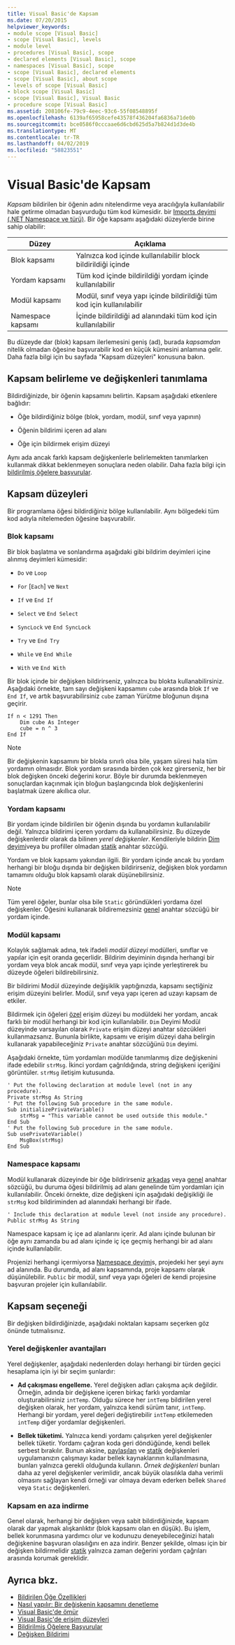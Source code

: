 ```yaml
---
title: Visual Basic'de Kapsam
ms.date: 07/20/2015
helpviewer_keywords:
- module scope [Visual Basic]
- scope [Visual Basic], levels
- module level
- procedures [Visual Basic], scope
- declared elements [Visual Basic], scope
- namespaces [Visual Basic], scope
- scope [Visual Basic], declared elements
- scope [Visual Basic], about scope
- levels of scope [Visual Basic]
- block scope [Visual Basic]
- scope [Visual Basic], Visual Basic
- procedure scope [Visual Basic]
ms.assetid: 208106fe-79c9-4eec-93c6-55f08548895f
ms.openlocfilehash: 6139af65958cefe43578f436204fa6836a71de0b
ms.sourcegitcommit: bce0586f0cccaae6d6cbd625d5a7b824d1d3de4b
ms.translationtype: MT
ms.contentlocale: tr-TR
ms.lasthandoff: 04/02/2019
ms.locfileid: "58823551"
---
```

# <a name="scope-in-visual-basic"></a>Visual Basic'de Kapsam
*Kapsam* bildirilen bir öğenin adını nitelendirme veya aracılığıyla kullanılabilir hale getirme olmadan başvurduğu tüm kod kümesidir. bir [Imports deyimi (.NET Namespace ve türü)](../../../../visual-basic/language-reference/statements/imports-statement-net-namespace-and-type.md). Bir öğe kapsamı aşağıdaki düzeylerde birine sahip olabilir:  
  
|Düzey|Açıklama|  
|-----------|-----------------|  
|Blok kapsamı|Yalnızca kod içinde kullanılabilir block bildirildiği içinde|  
|Yordam kapsamı|Tüm kod içinde bildirildiği yordam içinde kullanılabilir|  
|Modül kapsamı|Modül, sınıf veya yapı içinde bildirildiği tüm kod için kullanılabilir|  
|Namespace kapsamı|İçinde bildirildiği ad alanındaki tüm kod için kullanılabilir|  
  
 Bu düzeyde dar (blok) kapsam ilerlemesini geniş (ad), burada *kapsamdan* nitelik olmadan öğesine başvurabilir kod en küçük kümesini anlamına gelir. Daha fazla bilgi için bu sayfada "Kapsam düzeyleri" konusuna bakın.  
  
## <a name="specifying-scope-and-defining-variables"></a>Kapsam belirleme ve değişkenleri tanımlama  
 Bildirdiğinizde, bir öğenin kapsamını belirtin. Kapsam aşağıdaki etkenlere bağlıdır:  
  
-   Öğe bildirdiğiniz bölge (blok, yordam, modül, sınıf veya yapının)  
  
-   Öğenin bildirimi içeren ad alanı  
  
-   Öğe için bildirmek erişim düzeyi  
  
 Aynı ada ancak farklı kapsam değişkenlerle belirlemekten tanımlarken kullanmak dikkat beklenmeyen sonuçlara neden olabilir. Daha fazla bilgi için [bildirilmiş öğelere başvurular](../../../../visual-basic/programming-guide/language-features/declared-elements/references-to-declared-elements.md).  
  
## <a name="levels-of-scope"></a>Kapsam düzeyleri  
 Bir programlama öğesi bildirdiğiniz bölge kullanılabilir. Aynı bölgedeki tüm kod adıyla nitelemeden öğesine başvurabilir.  
  
### <a name="block-scope"></a>Blok kapsamı  
 Bir blok başlatma ve sonlandırma aşağıdaki gibi bildirim deyimleri içine alınmış deyimleri kümesidir:  
  
-   `Do` ve `Loop`  
  
-   `For` [`Each`] ve `Next`  
  
-   `If` ve `End If`  
  
-   `Select` ve `End Select`  
  
-   `SyncLock` ve `End SyncLock`  
  
-   `Try` ve `End Try`  
  
-   `While` ve `End While`  
  
-   `With` ve `End With`  
  
 Bir blok içinde bir değişken bildirirseniz, yalnızca bu blokta kullanabilirsiniz. Aşağıdaki örnekte, tam sayı değişkeni kapsamını `cube` arasında blok `If` ve `End If`, ve artık başvurabilirsiniz `cube` zaman Yürütme bloğunun dışına geçirir.  
  
```  
If n < 1291 Then  
    Dim cube As Integer  
    cube = n ^ 3  
End If  
```  
  
> [!NOTE]
>  Bir değişkenin kapsamını bir blokla sınırlı olsa bile, yaşam süresi hala tüm yordamın olmasıdır. Blok yordam sırasında birden çok kez girerseniz, her bir blok değişken önceki değerini korur. Böyle bir durumda beklenmeyen sonuçlardan kaçınmak için bloğun başlangıcında blok değişkenlerini başlatmak üzere akıllıca olur.  
  
### <a name="procedure-scope"></a>Yordam kapsamı  
 Bir yordam içinde bildirilen bir öğenin dışında bu yordamın kullanılabilir değil. Yalnızca bildirimi içeren yordamı da kullanabilirsiniz. Bu düzeyde değişkenlerdir olarak da bilinen *yerel değişkenler*. Kendileriyle bildirin [Dim deyimi](../../../../visual-basic/language-reference/statements/dim-statement.md)veya bu profiller olmadan [statik](../../../../visual-basic/language-reference/modifiers/static.md) anahtar sözcüğü.  
  
 Yordam ve blok kapsamı yakından ilgili. Bir yordam içinde ancak bu yordam herhangi bir bloğu dışında bir değişken bildirirseniz, değişken blok yordamın tamamını olduğu blok kapsamlı olarak düşünebilirsiniz.  
  
> [!NOTE]
>  Tüm yerel öğeler, bunlar olsa bile `Static` göründükleri yordama özel değişkenler. Öğesini kullanarak bildiremezsiniz [genel](../../../../visual-basic/language-reference/modifiers/public.md) anahtar sözcüğü bir yordam içinde.  
  
### <a name="module-scope"></a>Modül kapsamı  
 Kolaylık sağlamak adına, tek ifadeli *modül düzeyi* modülleri, sınıflar ve yapılar için eşit oranda geçerlidir. Bildirim deyiminin dışında herhangi bir yordam veya blok ancak modül, sınıf veya yapı içinde yerleştirerek bu düzeyde öğeleri bildirebilirsiniz.  
  
 Bir bildirimi Modül düzeyinde değişiklik yaptığınızda, kapsamı seçtiğiniz erişim düzeyini belirler. Modül, sınıf veya yapı içeren ad uzayı kapsam de etkiler.  
  
 Bildirmek için öğeleri [özel](../../../../visual-basic/language-reference/modifiers/private.md) erişim düzeyi bu modüldeki her yordam, ancak farklı bir modül herhangi bir kod için kullanılabilir. `Dim` Deyimi Modül düzeyinde varsayılan olarak `Private` erişim düzeyi anahtar sözcükleri kullanmazsanız. Bununla birlikte, kapsamı ve erişim düzeyi daha belirgin kullanarak yapabileceğiniz `Private` anahtar sözcüğünü `Dim` deyimi.  
  
 Aşağıdaki örnekte, tüm yordamları modülde tanımlanmış dize değişkenini ifade edebilir `strMsg`. İkinci yordam çağrıldığında, string değişkeni içeriğini görüntüler. `strMsg` iletişim kutusunda.  
  
```  
' Put the following declaration at module level (not in any procedure).  
Private strMsg As String  
' Put the following Sub procedure in the same module.  
Sub initializePrivateVariable()  
    strMsg = "This variable cannot be used outside this module."  
End Sub  
' Put the following Sub procedure in the same module.  
Sub usePrivateVariable()  
    MsgBox(strMsg)  
End Sub  
```  
  
### <a name="namespace-scope"></a>Namespace kapsamı  
 Modül kullanarak düzeyinde bir öğe bildirirseniz [arkadaş](../../../../visual-basic/language-reference/modifiers/friend.md) veya [genel](../../../../visual-basic/language-reference/modifiers/public.md) anahtar sözcüğü, bu duruma öğesi bildirilmiş ad alanı genelinde tüm yordamları için kullanılabilir. Önceki örnekte, dize değişkeni için aşağıdaki değişikliği ile `strMsg` kod bildiriminden ad alanındaki herhangi bir ifade.  
  
```  
' Include this declaration at module level (not inside any procedure).  
Public strMsg As String  
```  
  
 Namespace kapsam iç içe ad alanlarını içerir. Ad alanı içinde bulunan bir öğe aynı zamanda bu ad alanı içinde iç içe geçmiş herhangi bir ad alanı içinde kullanılabilir.  
  
 Projenizi herhangi içermiyorsa [Namespace deyimi](../../../../visual-basic/language-reference/statements/namespace-statement.md)s, projedeki her şeyi aynı ad alanında. Bu durumda, ad alanı kapsamında, proje kapsamı olarak düşünülebilir. `Public` bir modül, sınıf veya yapı öğeleri de kendi projesine başvuran projeler için kullanılabilir.  
  
## <a name="choice-of-scope"></a>Kapsam seçeneği  
 Bir değişken bildirdiğinizde, aşağıdaki noktaları kapsamı seçerken göz önünde tutmalısınız.  
  
### <a name="advantages-of-local-variables"></a>Yerel değişkenler avantajları  
 Yerel değişkenler, aşağıdaki nedenlerden dolayı herhangi bir türden geçici hesaplama için iyi bir seçim şunlardır:  
  
-   **Ad çakışması engelleme.** Yerel değişken adları çakışma açık değildir. Örneğin, adında bir değişkene içeren birkaç farklı yordamlar oluşturabilirsiniz `intTemp`. Olduğu sürece her `intTemp` bildirilen yerel değişken olarak, her yordam, yalnızca kendi sürüm tanır, `intTemp`. Herhangi bir yordam, yerel değeri değiştirebilir `intTemp` etkilemeden `intTemp` diğer yordamlar değişkenleri.  
  
-   **Bellek tüketimi.** Yalnızca kendi yordamı çalışırken yerel değişkenler bellek tüketir. Yordamı çağıran koda geri döndüğünde, kendi bellek serbest bırakılır. Bunun aksine, [paylaşılan](../../../../visual-basic/language-reference/modifiers/shared.md) ve [statik](../../../../visual-basic/language-reference/modifiers/static.md) değişkenleri uygulamanızın çalışmayı kadar bellek kaynaklarının kullanılmasına, bunları yalnızca gerekli olduğunda kullanın. *Örnek değişkenleri* bunları daha az yerel değişkenler verimlidir, ancak büyük olasılıkla daha verimli olmasını sağlayan kendi örneği var olmaya devam ederken bellek `Shared` veya `Static` değişkenleri.  
  
### <a name="minimizing-scope"></a>Kapsam en aza indirme  
 Genel olarak, herhangi bir değişken veya sabit bildirdiğinizde, kapsam olarak dar yapmak alışkanlıktır (blok kapsamı olan en düşük). Bu işlem, bellek korunmasına yardımcı olur ve kodunuzu deneyebileceğinizi hatalı değişkenine başvuran olasılığını en aza indirir. Benzer şekilde, olması için bir değişken bildirmelidir [statik](../../../../visual-basic/language-reference/modifiers/static.md) yalnızca zaman değerini yordam çağrıları arasında korumak gereklidir.  
  
## <a name="see-also"></a>Ayrıca bkz.

- [Bildirilen Öğe Özellikleri](../../../../visual-basic/programming-guide/language-features/declared-elements/declared-element-characteristics.md)
- [Nasıl yapılır: Bir değişkenin kapsamını denetleme](../../../../visual-basic/programming-guide/language-features/declared-elements/how-to-control-the-scope-of-a-variable.md)
- [Visual Basic'de ömür](../../../../visual-basic/programming-guide/language-features/declared-elements/lifetime.md)
- [Visual Basic'de erişim düzeyleri](../../../../visual-basic/programming-guide/language-features/declared-elements/access-levels.md)
- [Bildirilmiş Öğelere Başvurular](../../../../visual-basic/programming-guide/language-features/declared-elements/references-to-declared-elements.md)
- [Değişken Bildirimi](../../../../visual-basic/programming-guide/language-features/variables/variable-declaration.md)
